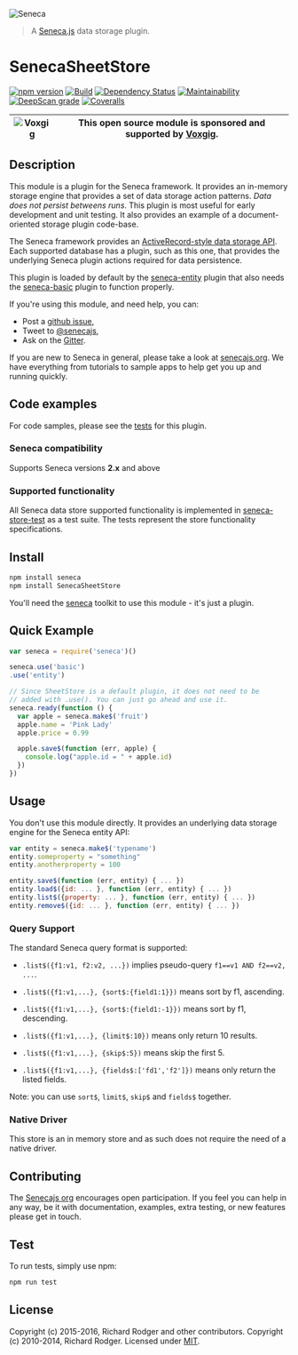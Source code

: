 ![Seneca](http://senecajs.org/files/assets/seneca-logo.png)
> A [Seneca.js][] data storage plugin.

# SenecaSheetStore
[![npm version][npm-badge]][npm-url]
[![Build](https://github.com/senecajs/SenecaSheetStore/actions/workflows/build.yml/badge.svg)](https://github.com/senecajs/seneca-SheetStore/actions/workflows/build.yml)
[![Dependency Status][david-badge]][david-url]
[![Maintainability](https://api.codeclimate.com/v1/badges/e2cdcc5415161cb378b0/maintainability)](https://codeclimate.com/github/senecajs/SenecaSheetStore/maintainability)
[![DeepScan grade](https://deepscan.io/api/teams/5016/projects/17225/branches/388415/badge/grade.svg)](https://deepscan.io/dashboard#view=project&tid=5016&pid=17225&bid=388415)
[![Coveralls][BadgeCoveralls]][Coveralls]



| ![Voxgig](https://www.voxgig.com/res/img/vgt01r.png) | This open source module is sponsored and supported by [Voxgig](https://www.voxgig.com). |
|---|---|


## Description

This module is a plugin for the Seneca framework. It provides an
in-memory storage engine that provides a set of data storage action
patterns. *Data does not persist betweens runs*.  This plugin is most
useful for early development and unit testing. It also provides an
example of a document-oriented storage plugin code-base.

The Seneca framework provides an [ActiveRecord-style data storage API][].
Each supported database has a plugin, such as this one, that provides
the underlying Seneca plugin actions required for data persistence.

This plugin is loaded by default by the [seneca-entity][seneca-entity-url] plugin that also needs the [seneca-basic][seneca-basic-url] plugin to function properly.

If you're using this module, and need help, you can:

- Post a [github issue][],
- Tweet to [@senecajs][],
- Ask on the [Gitter][gitter-url].

If you are new to Seneca in general, please take a look at [senecajs.org][]. We have everything from
tutorials to sample apps to help get you up and running quickly.


## Code examples

For code samples, please see the [tests][SheetStore-tests] for this plugin.

### Seneca compatibility
Supports Seneca versions **2.x** and above


### Supported functionality
All Seneca data store supported functionality is implemented in [seneca-store-test](https://github.com/senecajs/seneca-store-test) as a test suite. The tests represent the store functionality specifications.

## Install

```sh
npm install seneca
npm install SenecaSheetStore
```

You'll need the [seneca](http://github.com/senecajs/seneca) toolkit to use this module - it's just a plugin.

## Quick Example

```js
var seneca = require('seneca')()

seneca.use('basic')
.use('entity')

// Since SheetStore is a default plugin, it does not need to be
// added with .use(). You can just go ahead and use it.
seneca.ready(function () {
  var apple = seneca.make$('fruit')
  apple.name = 'Pink Lady'
  apple.price = 0.99

  apple.save$(function (err, apple) {
    console.log("apple.id = " + apple.id)
  })
})
```

## Usage
You don't use this module directly. It provides an underlying data storage engine for the Seneca entity API:

```js
var entity = seneca.make$('typename')
entity.someproperty = "something"
entity.anotherproperty = 100

entity.save$(function (err, entity) { ... })
entity.load$({id: ... }, function (err, entity) { ... })
entity.list$({property: ... }, function (err, entity) { ... })
entity.remove$({id: ... }, function (err, entity) { ... })
```

### Query Support
The standard Seneca query format is supported:

- `.list$({f1:v1, f2:v2, ...})` implies pseudo-query `f1==v1 AND f2==v2, ...`.

- `.list$({f1:v1,...}, {sort$:{field1:1}})` means sort by f1, ascending.

- `.list$({f1:v1,...}, {sort$:{field1:-1}})` means sort by f1, descending.

- `.list$({f1:v1,...}, {limit$:10})` means only return 10 results.

- `.list$({f1:v1,...}, {skip$:5})` means skip the first 5.

- `.list$({f1:v1,...}, {fields$:['fd1','f2']})` means only return the listed fields.

Note: you can use `sort$`, `limit$`, `skip$` and `fields$` together.

### Native Driver
This store is an in memory store and as such does not require the need of a native driver.

## Contributing
The [Senecajs org][] encourages open participation. If you feel you can help in any way, be it with
documentation, examples, extra testing, or new features please get in touch.

## Test
To run tests, simply use npm:

```sh
npm run test
```

## License
Copyright (c) 2015-2016, Richard Rodger and other contributors.
Copyright (c) 2010-2014, Richard Rodger.
Licensed under [MIT][].

[MIT]: ./LICENSE
[npm-badge]: https://badge.fury.io/js/SenecaSheetStore.svg
[npm-url]: https://badge.fury.io/js/SenecaSheetStore
[Senecajs org]: https://github.com/senecajs/
[Seneca.js]: https://www.npmjs.com/package/seneca
[@senecajs]: http://twitter.com/senecajs
[senecajs.org]: http://senecajs.org/
[travis-badge]: https://travis-ci.org/senecajs/SenecaSheetStore.svg
[travis-url]: https://travis-ci.org/senecajs/SenecaSheetStore
[gitter-badge]: https://badges.gitter.im/Join%20Chat.svg
[gitter-url]: https://gitter.im/senecajs/seneca
[github issue]: https://github.com/senecajs/SenecaSheetStore/issues
[ActiveRecord-style data storage API]:http://senecajs.org/tutorials/understanding-data-entities.html
[david-badge]: https://david-dm.org/senecajs/SenecaSheetStore.svg
[david-url]: https://david-dm.org/senecajs/SenecaSheetStore
[Coveralls]: https://coveralls.io/github/senecajs/SenecaSheetStore?branch=master
[BadgeCoveralls]: https://coveralls.io/repos/github/senecajs/SenecaSheetStore/badge.svg?branch=master
[seneca-basic-url]: https://github.com/senecajs/seneca-basic
[seneca-entity-url]: https://github.com/senecajs/seneca-entity
[SheetStore-tests]: https://github.com/senecajs/SenecaSheetStore/tree/master/test

